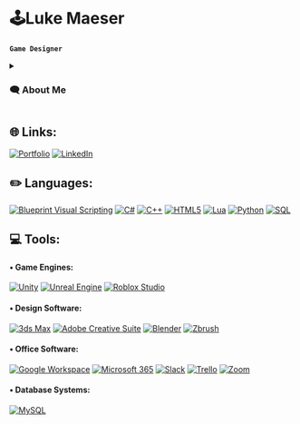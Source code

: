 # 🕹️Luke Maeser

**`Game Designer`** 
<details>
 <summary><h3>🗨️ About Me</h3></summary>
   With a Masters in Game Design from Lindenwood University, I priortize psychological impact through interactive narrative, problem-solving opportunities, and exposure to challenges in life.
</details>

## 🌐 Links:
[![Portfolio](https://custom-icon-badges.demolab.com/badge/Portfolio-%23D2AC00.svg?&style=for-the-badge&logo=paintbrush&logoColor=white)](https://www.lukemaeser.com/) [![LinkedIn](https://img.shields.io/badge/LinkedIn-%230077B5.svg?style=for-the-badge&logo=linkedin&logoColor=white)](https://www.linkedin.com/in/lukemaeser/)

## ✏️ Languages:
[![Blueprint Visual Scripting](https://img.shields.io/badge/Blueprint%20Visual%20Scripting-%2300599C.svg?style=for-the-badge&logo=blueprint&logoColor=white)](https://docs.unrealengine.com/5.3/en-US/blueprints-visual-scripting-in-unreal-engine/) [![C#](https://img.shields.io/badge/c%23-%23239120.svg?style=for-the-badge&logo=csharp&logoColor=white)](https://www.w3schools.com/cs/index.php) [![C++](https://img.shields.io/badge/c++-%2300599C.svg?style=for-the-badge&logo=c%2B%2B&logoColor=white)](https://www.w3schools.com/cpp/default.asp) [![HTML5](https://img.shields.io/badge/html5-%23E34F26.svg?style=for-the-badge&logo=html5&logoColor=white)](https://www.w3schools.com/html/default.asp) [![Lua](https://img.shields.io/badge/lua-%232C2D72.svg?style=for-the-badge&logo=lua&logoColor=white)](https://www.lua.org/) [![Python](https://img.shields.io/badge/python-3670A0?style=for-the-badge&logo=python&logoColor=ffdd54)](https://www.python.org/) [![SQL](https://custom-icon-badges.demolab.com/badge/mysql-%23F29111.svg?style=for-the-badge&logo=database&logoColor=white)](https://www.w3schools.com/sql/default.asp)

## 💻 Tools:
#### • Game Engines:
[![Unity](https://img.shields.io/badge/Unity-%23000000.svg?style=for-the-badge&logo=unity&logoColor=white)](https://unity.com/) [![Unreal Engine](https://img.shields.io/badge/Unreal%20Engine-%2300009C.svg?style=for-the-badge&logo=unreal-engine&logoColor=white)](https://www.unrealengine.com/en-US) [![Roblox Studio](https://img.shields.io/badge/Roblox%20Studio-%23FF0000.svg?style=for-the-badge&logo=roblox&logoColor=white)](https://create.roblox.com/)

#### • Design Software:
[![3ds Max](https://custom-icon-badges.demolab.com/badge/3ds%20Max-%2370A33B.svg?style=for-the-badge&logo=triangle&logoSource=feather&logoColor=white)](https://www.autodesk.com/products/3ds-max/overview?term=1-YEAR&tab=subscription) [![Adobe Creative Suite](https://img.shields.io/badge/Adobe%20Creative%20Suite-FF0000.svg?style=for-the-badge&logo=Adobe%20Creative%20Cloud&logoColor=white)](https://www.adobe.com/creativecloud/campaign/pricing.html?gclid=CjwKCAiA5L2tBhBTEiwAdSxJX0bM6kozNa6mauy4xPMRDCAur0dDJ5B9PFWMjygeOZHlD2spEdnGyRoC7ekQAvD_BwE&sdid=KKQWQ&mv=search&ef_id=CjwKCAiA5L2tBhBTEiwAdSxJX0bM6kozNa6mauy4xPMRDCAur0dDJ5B9PFWMjygeOZHlD2spEdnGyRoC7ekQAvD_BwE:G:s&s_kwcid=AL!3085!3!427629445639!e!!g!!adobe%20creative%20suite!151097560!99093500786&gad_source=1) [![Blender](https://img.shields.io/badge/Blender-%23F5792A.svg?style=for-the-badge&logo=blender&logoColor=white)](https://www.blender.org/) [![Zbrush](https://custom-icon-badges.demolab.com/badge/Zbrush-%23EA4C1D.svg?style=for-the-badge&logo=accessibility&logoColor=white)](https://www.maxon.net/en/zbrush)

#### • Office Software:
[![Google Workspace](https://custom-icon-badges.demolab.com/badge/Google%20Workspace-%234285F4.svg?style=for-the-badge&logo=chrome&logoSource=feather&logoColor=white)](https://workspace.google.com/lp/business/?utm_source=google&utm_medium=cpc&utm_campaign=na-US-all-en-dr-bkws-all-all-trial-e-dr-1707446&utm_content=text-ad-none-any-DEV_c-CRE_658969970598-ADGP_Hybrid%20%7C%20BKWS%20-%20EXA%20%7C%20Txt_Google%20Workspace%20Core-KWID_43700076501879769-kwd-346911454270&utm_term=KW_google%20workspace-ST_google%20workspace&gad_source=1&acs_info=ZmluYWxfdXJsOiAiaHR0cHM6Ly93b3Jrc3BhY2UuZ29vZ2xlLmNvbS9scC9idXNpbmVzcy8iCg&gclid=CjwKCAiA5L2tBhBTEiwAdSxJX_L8AwKXBxwXmLyXGS49rnP7XFUwB6pqWSzPWyikWUqXq4iC64LVfBoCzeQQAvD_BwE&gclsrc=aw.ds) [![Microsoft 365](https://custom-icon-badges.demolab.com/badge/Microsoft%20365-%230078D4.svg?style=for-the-badge&logo=plus-square&logoSource=feather&logoColor=white)](https://www.microsoft.com/en-us/microsoft-365) [![Slack](https://img.shields.io/badge/Slack-%234A154B.svg?style=for-the-badge&logo=slack&logoColor=white)](https://slack.com/) [![Trello](https://img.shields.io/badge/Trello-%23026AA7.svg?style=for-the-badge&logo=trello&logoColor=white)](https://trello.com/) [![Zoom](https://img.shields.io/badge/Zoom-%232D8CFF.svg?style=for-the-badge&logo=zoom&logoColor=white)](https://zoom.us/)

#### • Database Systems:
[![MySQL](https://img.shields.io/badge/mysql-%232C2C2C.svg?style=for-the-badge&logo=mysql&logoColor=white)](https://www.mysql.com/)
